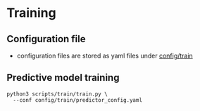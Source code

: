 # Training
## Configuration file
- configuration files are stored as yaml files under [config/train](../../config/train/) 


## Predictive model training 
```
python3 scripts/train/train.py \
  --conf config/train/predictor_config.yaml 
```
